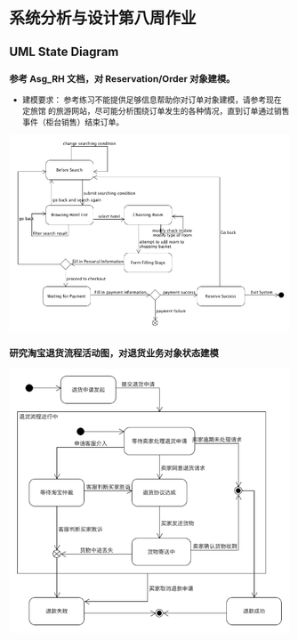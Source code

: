 # 系统分析与设计第八周作业

## UML State Diagram

### 参考 Asg_RH 文档，对 Reservation/Order 对象建模。

- 建模要求： 参考练习不能提供足够信息帮助你对订单对象建模，请参考现在 定旅馆 的旅游网站，尽可能分析围绕订单发生的各种情况，直到订单通过销售事件（柜台销售）结束订单。

![hotel](./1.png)

### 研究淘宝退货流程活动图，对退货业务对象状态建模

![taobao](./2.png)
